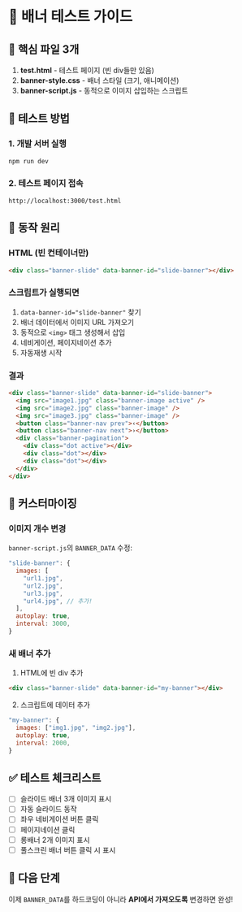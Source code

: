 # 🧪 배너 테스트 가이드

## 📁 핵심 파일 3개

1. **test.html** - 테스트 페이지 (빈 div들만 있음)
2. **banner-style.css** - 배너 스타일 (크기, 애니메이션)
3. **banner-script.js** - 동적으로 이미지 삽입하는 스크립트

## 🚀 테스트 방법

### 1. 개발 서버 실행

```bash
npm run dev
```

### 2. 테스트 페이지 접속

```
http://localhost:3000/test.html
```

## 🎯 동작 원리

### HTML (빈 컨테이너만)

```html
<div class="banner-slide" data-banner-id="slide-banner"></div>
```

### 스크립트가 실행되면

1. `data-banner-id="slide-banner"` 찾기
2. 배너 데이터에서 이미지 URL 가져오기
3. 동적으로 `<img>` 태그 생성해서 삽입
4. 네비게이션, 페이지네이션 추가
5. 자동재생 시작

### 결과

```html
<div class="banner-slide" data-banner-id="slide-banner">
  <img src="image1.jpg" class="banner-image active" />
  <img src="image2.jpg" class="banner-image" />
  <img src="image3.jpg" class="banner-image" />
  <button class="banner-nav prev">‹</button>
  <button class="banner-nav next">›</button>
  <div class="banner-pagination">
    <div class="dot active"></div>
    <div class="dot"></div>
    <div class="dot"></div>
  </div>
</div>
```

## 🔧 커스터마이징

### 이미지 개수 변경

`banner-script.js`의 `BANNER_DATA` 수정:

```javascript
"slide-banner": {
  images: [
    "url1.jpg",
    "url2.jpg",
    "url3.jpg",
    "url4.jpg", // 추가!
  ],
  autoplay: true,
  interval: 3000,
}
```

### 새 배너 추가

1. HTML에 빈 div 추가

```html
<div class="banner-slide" data-banner-id="my-banner"></div>
```

2. 스크립트에 데이터 추가

```javascript
"my-banner": {
  images: ["img1.jpg", "img2.jpg"],
  autoplay: true,
  interval: 2000,
}
```

## ✅ 테스트 체크리스트

- [ ] 슬라이드 배너 3개 이미지 표시
- [ ] 자동 슬라이드 동작
- [ ] 좌우 네비게이션 버튼 클릭
- [ ] 페이지네이션 클릭
- [ ] 롱배너 2개 이미지 표시
- [ ] 풀스크린 배너 버튼 클릭 시 표시

## 🎉 다음 단계

이제 `BANNER_DATA`를 하드코딩이 아니라 **API에서 가져오도록** 변경하면 완성!
